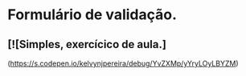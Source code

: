 # Formulário de validação.
## [![Simples, exercícico de aula.]
(https://s.codepen.io/kelvynjpereira/debug/YvZXMp/yYryLOyLBYZM)
